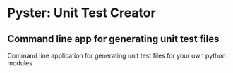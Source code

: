 # Pyster: Unit Test Creator
## Command line app for generating unit test files
Command line application for generating unit test files for your own python modules
<!--stackedit_data:
eyJoaXN0b3J5IjpbODA1ODUwOTg4XX0=
-->